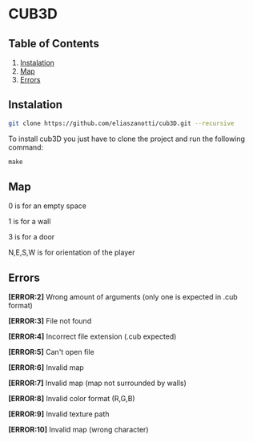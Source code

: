 # CUB3D

## Table of Contents

1. [Instalation](#instalation)
3. [Map](#map)
2. [Errors](#errors)

## Instalation 

```bash
git clone https://github.com/eliaszanotti/cub3D.git --recursive
```

To install cub3D you just have to clone the project and run the following command:

```c
make
```

## Map

0 is for an empty space

1 is for a wall 

3 is for a door

N,E,S,W is for orientation of the player

## Errors

**[ERROR:2]** Wrong amount of arguments (only one is expected in .cub format)

**[ERROR:3]** File not found

**[ERROR:4]** Incorrect file extension (.cub expected)

**[ERROR:5]** Can't open file

**[ERROR:6]** Invalid map

**[ERROR:7]** Invalid map (map not surrounded by walls)

**[ERROR:8]** Invalid color format (R,G,B)

**[ERROR:9]** Invalid texture path

**[ERROR:10]** Invalid map (wrong character)